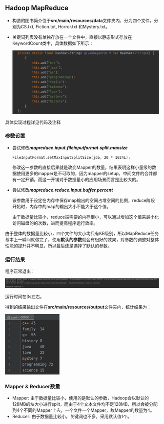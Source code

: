 ## Hadoop MapReduce

- 构造的图书简介位于**src/main/resources/data**文件夹内，分为四个文件，分别为CS.txt, Fiction.txt, Horror.txt 和Mystery.txt。

- 关键词列表没有单独存放在一个文件中，直接以静态形式存放在KeywordCount类中，具体数据如下所示：

  <img src="作业十.assets/image-20220117112339661.png" alt="image-20220117112339661" style="zoom: 80%;" />



具体实现过程详见代码及注释



### 参数设置

- 尝试修改***mapreduce.input.fileinputformat.split.maxsize***

  ```
  FileInputFormat.setMaxInputSplitSize(job, 20 * 1024L);
  ```

  修改这一参数的直接后果就是改变Mapper的数量，结果表明这样小量级的数据使用更多的mapper是不可取的，因为mapper的setup，中间文件的合并都有一定开销。而这一开销对于数据量小的应用场景而言是比较大的。

- 尝试修改***mapreduce.reduce.input.buffer.percent***

  该参数用于设定在内存中保存map输出的空间占堆空间的比例，reduce阶段开始时，内存中的map的输出大小不能大于这个值。

  由于数据量比较小，reduce端需要的内存很小，可以通过增加这个值来最小化访问磁盘的的次数，进而提高程序运行效率。



由于整体的数据量比较小，四个文件的大小均只有KB级别，所以MapReduce任务基本上一瞬间就做完了，使用**默认的参数**就会有很好的效果，对参数的调整对整体性能的提升并不明显，所以最后还是选择了默认的参数。



### 运行结果

程序正常退出：

![image-20220117115323523](作业十.assets/image-20220117115323523.png)

运行时间在3s左右。

得到的结果输出文件在**src/main/resources/output**文件夹内，统计结果为：

<img src="作业十.assets/image-20220117115441817.png" alt="image-20220117115441817" style="zoom:80%;" />



### Mapper & Reducer数量

- Mapper: 由于数据量比较小，使用的是默认的参数，Hadoop会以默认的128MB的块大小进行split，而由于4个文本文件均不足128MB，所以会被分配到4个不同的Mapper上去，一个文件一个Mapper，故Mapper的数量为4。
- Reducer: 由于数据量比较小，关键词也不多，采用默认值1个。